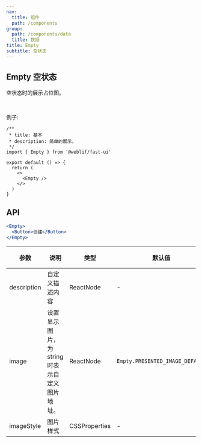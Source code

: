 ```yaml
---
nav:
  title: 组件
  path: /components
group:
  path: /components/data
  title: 数据
title: Empty
subtitle: 空状态
---
```


## Empty 空状态

空状态时的展示占位图。

<br />

例子:

```tsx
/**
 * title: 基本
 * description: 简单的展示。
 */
import { Empty } from '@weblif/fast-ui'

export default () => {
  return (
    <>
      <Empty />
    </>
  )
}
```

## API

```jsx | pure
<Empty>
  <Button>创建</Button>
</Empty>
```

| 参数        | 说明                                           | 类型          | 默认值                          | 版本 |
| ----------- | ---------------------------------------------- | ------------- | ------------------------------- | ---- |
| description | 自定义描述内容                                 | ReactNode     | -                               |      |
| image       | 设置显示图片，为 string 时表示自定义图片地址。 | ReactNode     | `Empty.PRESENTED_IMAGE_DEFAULT` |      |
| imageStyle  | 图片样式                                       | CSSProperties | -                               |      |
